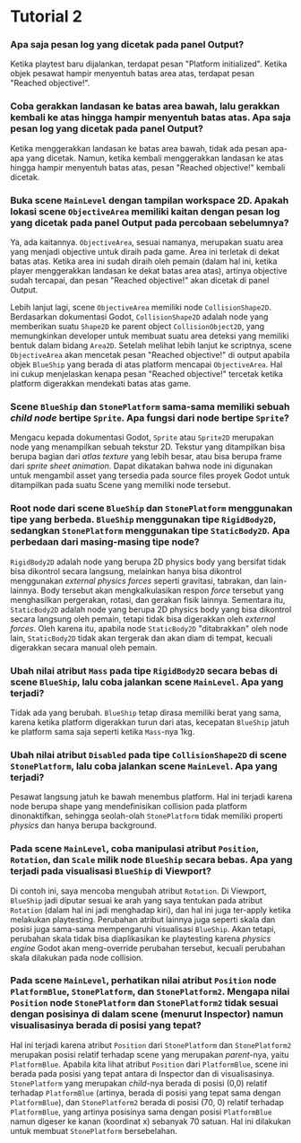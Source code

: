 # Tutorial 2

### Apa saja pesan log yang dicetak pada panel **Output**?

Ketika playtest baru dijalankan, terdapat pesan "Platform initialized". Ketika objek pesawat hampir menyentuh batas area atas, terdapat pesan "Reached objective!".

### Coba gerakkan landasan ke batas area bawah, lalu gerakkan kembali ke atas hingga hampir menyentuh batas atas. Apa saja pesan log yang dicetak pada panel **Output**?

Ketika menggerakkan landasan ke batas area bawah, tidak ada pesan apa-apa yang dicetak. Namun, ketika kembali menggerakkan landasan ke atas hingga hampir menyentuh batas atas, pesan "Reached objective!" kembali dicetak.

### Buka scene `MainLevel` dengan tampilan workspace 2D. Apakah lokasi scene `ObjectiveArea` memiliki kaitan dengan pesan log yang dicetak pada panel **Output** pada percobaan sebelumnya?

Ya, ada kaitannya. `ObjectiveArea`, sesuai namanya, merupakan suatu area yang menjadi objective untuk diraih pada game. Area ini terletak di dekat batas atas. Ketika area ini sudah diraih oleh pemain (dalam hal ini, ketika player menggerakkan landasan ke dekat batas area atas), artinya objective sudah tercapai, dan pesan "Reached objective!" akan dicetak di panel Output.

Lebih lanjut lagi, scene `ObjectiveArea` memiliki node `CollisionShape2D`. Berdasarkan dokumentasi Godot, `CollisionShape2D` adalah node yang memberikan suatu `Shape2D` ke parent object `CollisionObject2D`, yang memungkinkan developer untuk membuat suatu area deteksi yang memiliki bentuk dalam bidang `Area2D`. Setelah melihat lebih lanjut ke scriptnya, scene `ObjectiveArea` akan mencetak pesan "Reached objective!" di output apabila objek `BlueShip` yang berada di atas platform mencapai `ObjectiveArea`. Hal ini cukup menjelaskan kenapa pesan "Reached objective!" tercetak ketika platform digerakkan mendekati batas atas game.

### Scene `BlueShip` dan `StonePlatform` sama-sama memiliki sebuah _child node_ bertipe `Sprite`. Apa fungsi dari node bertipe `Sprite`?

Mengacu kepada dokumentasi Godot, `Sprite` atau `Sprite2D` merupakan node yang menampilkan sebuah tekstur 2D. Tekstur yang ditampilkan bisa berupa bagian dari _atlas texture_ yang lebih besar, atau bisa berupa frame dari _sprite sheet animation_. Dapat dikatakan bahwa node ini digunakan untuk mengambil asset yang tersedia pada source files proyek Godot untuk ditampilkan pada suatu Scene yang memiliki node tersebut.

### Root node dari scene `BlueShip` dan `StonePlatform` menggunakan tipe yang berbeda. `BlueShip` menggunakan tipe `RigidBody2D`, sedangkan `StonePlatform` menggunakan tipe `StaticBody2D`. Apa perbedaan dari masing-masing tipe node?

`RigidBody2D` adalah node yang berupa 2D physics body yang bersifat tidak bisa dikontrol secara langsung, melainkan hanya bisa dikontrol menggunakan _external physics forces_ seperti gravitasi, tabrakan, dan lain-lainnya. Body tersebut akan mengkalkulasikan respon _force_ tersebut yang menghasilkan pergerakan, rotasi, dan gerakan fisik lainnya. Sementara itu, `StaticBody2D` adalah node yang berupa 2D physics body yang bisa dikontrol secara langsung oleh pemain, tetapi tidak bisa digerakkan oleh _external forces_. Oleh karena itu, apabila node `StaticBody2D` "ditabrakkan" oleh node lain, `StaticBody2D` tidak akan tergerak dan akan diam di tempat, kecuali digerakkan secara manual oleh pemain.

### Ubah nilai atribut `Mass` pada tipe `RigidBody2D` secara bebas di scene `BlueShip`, lalu coba jalankan scene `MainLevel`. Apa yang terjadi?

Tidak ada yang berubah. `BlueShip` tetap dirasa memiliki berat yang sama, karena ketika platform digerakkan turun dari atas, kecepatan `BlueShip` jatuh ke platform sama saja seperti ketika `Mass`-nya 1kg.

### Ubah nilai atribut `Disabled` pada tipe `CollisionShape2D` di scene `StonePlatform`, lalu coba jalankan scene `MainLevel`. Apa yang terjadi?

Pesawat langsung jatuh ke bawah menembus platform. Hal ini terjadi karena node berupa shape yang mendefinisikan collision pada platform dinonaktifkan, sehingga seolah-olah `StonePlatform` tidak memiliki properti _physics_ dan hanya berupa background.

### Pada scene `MainLevel`, coba manipulasi atribut `Position`, `Rotation`, dan `Scale` milik node `BlueShip` secara bebas. Apa yang terjadi pada visualisasi `BlueShip` di Viewport?

Di contoh ini, saya mencoba mengubah atribut `Rotation`. Di Viewport, `BlueShip` jadi diputar sesuai ke arah yang saya tentukan pada atribut `Rotation` (dalam hal ini jadi menghadap kiri), dan hal ini juga ter-apply ketika melakukan playtesting. Perubahan atribut lainnya juga seperti skala dan posisi juga sama-sama mempengaruhi visualisasi `BlueShip`. Akan tetapi, perubahan skala tidak bisa diaplikasikan ke playtesting karena _physics engine_ Godot akan meng-override perubahan tersebut, kecuali perubahan skala dilakukan pada node collision.

### Pada scene `MainLevel`, perhatikan nilai atribut `Position` node `PlatformBlue`, `StonePlatform`, dan `StonePlatform2`. Mengapa nilai `Position` node `StonePlatform` dan `StonePlatform2` tidak sesuai dengan posisinya di dalam scene (menurut Inspector) namun visualisasinya berada di posisi yang tepat?

Hal ini terjadi karena atribut `Position` dari `StonePlatform` dan `StonePlatform2` merupakan posisi relatif terhadap scene yang merupakan _parent_-nya, yaitu `PlatformBlue`. Apabila kita lihat atribut `Position` dari `PlatformBlue`, scene ini berada pada posisi yang tepat antara di Inspector dan di visualisasinya. `StonePlatform` yang merupakan _child_-nya berada di posisi (0,0) relatif terhadap `PlatformBlue` (artinya, berada di posisi yang tepat sama dengan `PlatformBlue`), dan `StonePlatform2` berada di posisi (70, 0) relatif terhadap `PlatformBlue`, yang artinya posisinya sama dengan posisi `PlatformBlue` namun digeser ke kanan (koordinat x) sebanyak 70 satuan. Hal ini dilakukan untuk membuat `StonePlatform` bersebelahan.
